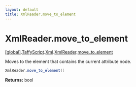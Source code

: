 ```yaml
---
layout: default
title: XmlReader.move_to_element
---
```


# XmlReader.move_to_element

[\[global\]]({{site.baseurl}}/docs/).[TaffyScript]({{site.baseurl}}/docs/TaffyScript/).[Xml]({{site.baseurl}}/docs/TaffyScript/Xml/).[XmlReader]({{site.baseurl}}/docs/TaffyScript/Xml/XmlReader/).[move_to_element]({{site.baseurl}}/docs/TaffyScript/Xml/XmlReader/move_to_element/)

Moves to the element that contains the current attribute node.

```cs
XmlReader.move_to_element()
```

**Returns:** bool
